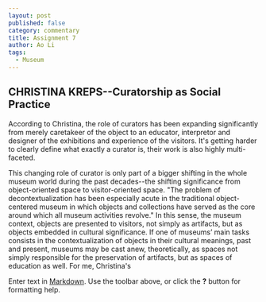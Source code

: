 ```yaml
---
layout: post
published: false
category: commentary
title: Assignment 7
author: Ao Li
tags:
  - Museum
---
```

## CHRISTINA KREPS--Curatorship as Social Practice
According to Christina, the role of curators has been expanding significantly from merely  caretakeer of the object to an educator, interpretor and designer of the exhibitions and experience of the visitors. It's getting harder to clearly define what exactly a curator is, their work is also highly multi-faceted.

This changing role of curator is only part of a bigger shifting in the whole museum world during the past decades--the shifting significance from object-oriented space to visitor-oriented space. "The problem of decontextualization has been especially acute in the traditional object-centered museum in which objects and collections have served as the core around which all museum activities revolve." In this sense, the museum context, objects are presented to visitors, not simply as artifacts, but as objects embedded in cultural significance. If one of museums’ main tasks consists in the contextualization of objects in their cultural meanings, past and present, museums may be cast anew, theoretically, as spaces not simply responsible for the preservation of artifacts, but as spaces of education as well.
For me, Christina's 

Enter text in [Markdown](http://daringfireball.net/projects/markdown/). Use the toolbar above, or click the **?** button for formatting help.
